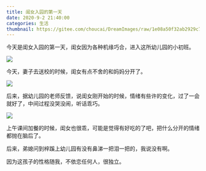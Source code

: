 ```yaml
---
title: 闺女入园的第一天
date: 2020-9-2 21:40:00
categories: 生活
thumbnail: https://gitee.com/choucai/DreamImages/raw/1e08a50f32ab2929c7d8f99045ea107efbb9e4f2/%E9%97%BA%E5%A5%B3%E5%85%A5%E5%9B%AD%E7%AC%AC%E4%B8%80%E5%A4%A91.jpg
---
```


今天是闺女入园的第一天，闺女因为各种机缘巧合，进入这所幼儿园的小初班。

![](https://gitee.com/choucai/DreamImages/raw/1e08a50f32ab2929c7d8f99045ea107efbb9e4f2/%E9%97%BA%E5%A5%B3%E5%85%A5%E5%9B%AD%E7%AC%AC%E4%B8%80%E5%A4%A91.jpg)

今天，妻子去送校的时候，闺女有点不舍的和妈妈分开了。

![](https://gitee.com/choucai/DreamImages/raw/1e08a50f32ab2929c7d8f99045ea107efbb9e4f2/%E9%97%BA%E5%A5%B3%E5%85%A5%E5%9B%AD%E7%AC%AC%E4%B8%80%E5%A4%A92.jpg)

后来，据幼儿园的老师反馈，说闺女刚开始的时候，情绪有些许的变化，过了一会就好了，中间过程没哭没闹，听话乖巧。

![](https://gitee.com/choucai/DreamImages/raw/1e08a50f32ab2929c7d8f99045ea107efbb9e4f2/%E9%97%BA%E5%A5%B3%E5%85%A5%E5%9B%AD%E7%AC%AC%E4%B8%80%E5%A4%A93.jpg)

上午课间加餐的时候，闺女也很乖，可能是觉得有好吃的了吧，把什么分开的情绪都抛在脑后了。

后来，弟媳问到梓蹊上幼儿园有没有鼻涕一把泪一把的，我说没有啊。

因为这孩子的性格随我，不依恋任何人，很独立。